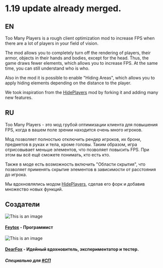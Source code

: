 # 1.19 update already merged.

## EN

Too Many Players is a rough client optimization mod to increase FPS when there are a lot of players in your field of vision.

The mod allows you to completely turn off the rendering of players, their armor, objects in their hands and bodies, except for the head. Thus, the game draws fewer elements, which allows you to increase FPS. At the same time, you can still understand who is who.

Also in the mod it is possible to enable "Hiding Areas", which allows you to apply hiding elements depending on the distance to the player.

We took inspiration from the [HidePlayers](https://modrinth.com/mod/hideplayers) mod by forking it and adding many new features.

## RU

Too Many Players - это мод грубой оптимизации клиента для повышения FPS, когда в вашем поле зрении находится очень много игроков.

Мод позволяет полностью отключить рендер игроков, их брони, предметов в руках и тела, кроме головы. Таким образом, игра отрисовывает меньше элементов, что позволяет повысить FPS. При этом вы всё ещё сможете понимать, кто есть кто. 

Также в моде есть возможность включить "Области скрытия", что позволяет применять скрытие элементов в зависимости от расстояния до игрока.

Мы вдохновлялись модом [HidePlayers](https://modrinth.com/mod/hideplayers), сделав его форк и добавив множество новых функций.

## Создатели

![This is an image](https://visage.surgeplay.com/bust/128/09196327-ac27-43f4-8f47-87859b8423be)
#### [Feytox](https://feytox.uwu.name) - Программист
![This is an image](https://visage.surgeplay.com/bust/128/cdb909c2-499f-409c-8723-27c5b6effc20)
#### [DearFox](https://DearFox.uwu.name) - Идейный вдохновитель, экспериментатор и тестер.

##### Специально для [#СП](https://spworlds.ru/)
